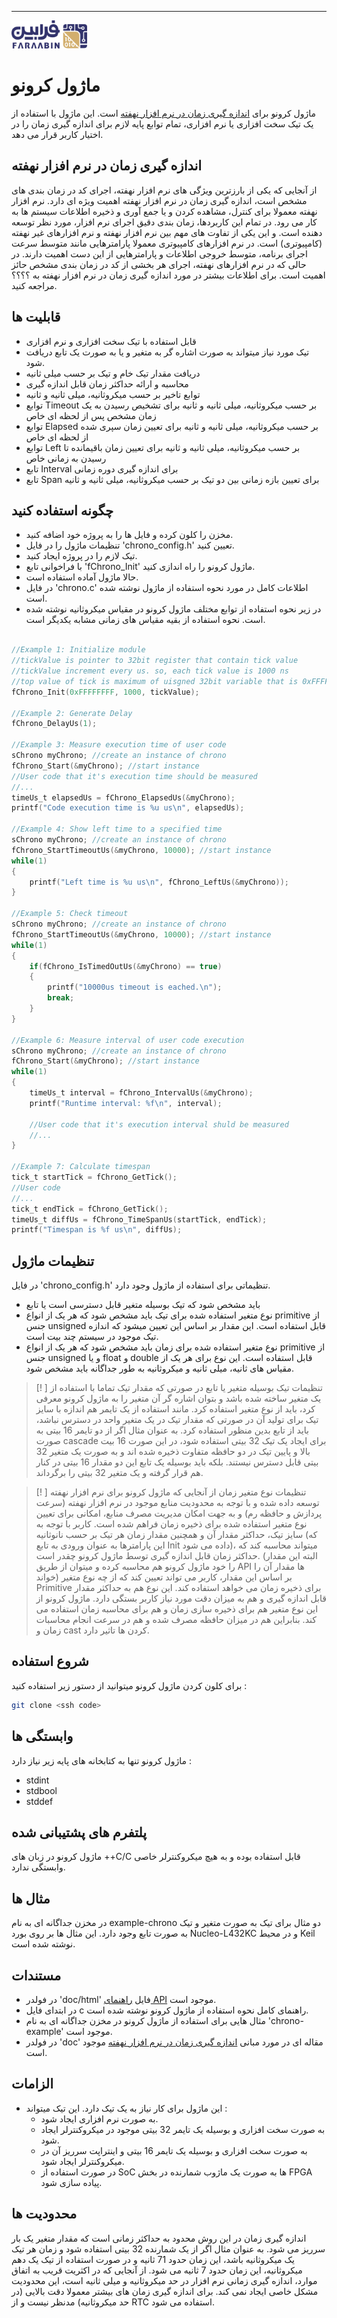 ---

![Logo](images/Logo.png)
# ماژول کرونو
ماژول کرونو برای [اندازه گیری زمان در نرم افزار نهفته](doc/%D8%A7%D9%86%D8%AF%D8%A7%D8%B2%D9%87%20%DA%AF%DB%8C%D8%B1%DB%8C%20%D8%B2%D9%85%D8%A7%D9%86%20%D8%AF%D8%B1%20%D9%86%D8%B1%D9%85%20%D8%A7%D9%81%D8%B2%D8%A7%D8%B1%20%D9%86%D9%87%D9%81%D8%AA%D9%87.md) است. این ماژول با استفاده از یک تیک سخت افزاری یا نرم افزاری، تمام توابع پایه لازم برای اندازه گیری زمان را در اختیار کاربر قرار می دهد.
## اندازه گیری زمان در نرم افزار نهفته
از آنجایی که یکی از بارزترین ویژگی های نرم افزار نهفته، اجرای کد در زمان بندی های مشخص است، اندازه گیری زمان در نرم افزار نهفته اهمیت ویژه ای دارد.
 نرم افزار نهفته معمولا برای کنترل، مشاهده کردن و یا جمع آوری و ذخیره اطلاعات سیستم ها به کار می رود. در تمام این کاربردها، زمان بندی دقیق اجرای نرم افزار، مورد نظر توسعه دهنده است. و این یکی از تفاوت های مهم بین نرم افزار نهفته و نرم افزارهای غیر نهفته (کامپیوتری) است. در نرم افزارهای کامپیوتری معمولا پارامترهایی مانند متوسط سرعت اجرای برنامه، متوسط خروجی اطلاعات و پارامترهایی از این دست اهمیت دارند. در حالی که در نرم افزارهای نهفته، اجرای هر بخشی از کد در زمان بندی مشخص حائز اهمیت است. 
 برای اطلاعات بیشتر در مورد اندازه گیری زمان در نرم افزار نهفته به ؟؟؟؟ مراجعه کنید.

## قابلیت ها
- قابل استفاده با تیک سخت افزاری و نرم افزاری
- تیک مورد نیاز میتواند به صورت اشاره گر به متغیر و یا به صورت یک تابع دریافت شود.
- دریافت مقدار تیک خام و تیک بر حسب میلی ثانیه
- محاسبه و ارائه حداکثر زمان قابل اندازه گیری
- توابع تاخیر بر حسب میکروثانیه، میلی ثانیه و ثانیه
- توابع Timeout بر حسب میکروثانیه، میلی ثانیه و ثانیه برای تشخیص رسیدن به یک زمان مشخص پس از لحظه ای خاص
- توابع Elapsed بر حسب میکروثانیه، میلی ثانیه و ثانیه برای تعیین زمان سپری شده از لحظه ای خاص
- توابع Left بر حسب میکروثانیه، میلی ثانیه و ثانیه برای تعیین زمان باقیمانده تا رسیدن به زمانی خاص
- تابع Interval برای اندازه گیری دوره زمانی 
- تابع Span برای تعیین بازه زمانی بین دو تیک بر حسب میکروثانیه، میلی ثانیه و ثانیه 

## چگونه استفاده کنید
- مخزن را کلون کرده و فایل ها را به پروژه خود اضافه کنید.
- تنظیمات ماژول را در فایل 'chrono_config.h' تعیین کنید.
- تیک لازم را در پروژه ایجاد کنید.
- با فراخوانی تابع 'fChrono_Init' ماژول کرونو را راه اندازی کنید.
- حالا ماژول آماده استفاده است.
- در فایل 'chrono.c' اطلاعات کامل در مورد نحوه استفاده از ماژول نوشته شده است.
- در زیر نحوه استفاده از توابع مختلف ماژول کرونو  در مقیاس میکروثانیه نوشته شده است. نحوه استفاده از بقیه مقیاس های زمانی مشابه یکدیگر است.
```c

//Example 1: Initialize module
//tickValue is pointer to 32bit register that contain tick value
//tickValue increment every us. so, each tick value is 1000 ns
//top value of tick is maximum of uisgned 32bit variable that is 0xFFFFFFFF
fChrono_Init(0xFFFFFFFF, 1000, tickValue);

//Example 2: Generate Delay
fChrono_DelayUs(1);

//Example 3: Measure execution time of user code
sChrono myChrono; //create an instance of chrono
fChrono_Start(&myChrono); //start instance
//User code that it's execution time should be measured
//...
timeUs_t elapsedUs = fChrono_ElapsedUs(&myChrono);
printf("Code execution time is %u us\n", elapsedUs);

//Example 4: Show left time to a specified time
sChrono myChrono; //create an instance of chrono
fChrono_StartTimeoutUs(&myChrono, 10000); //start instance
while(1)
{
	printf("Left time is %u us\n", fChrono_LeftUs(&myChrono));
}

//Example 5: Check timeout
sChrono myChrono; //create an instance of chrono
fChrono_StartTimeoutUs(&myChrono, 10000); //start instance
while(1)
{
	if(fChrono_IsTimedOutUs(&myChrono) == true)
	{
		printf("10000us timeout is eached.\n");
		break;
	}
}

//Example 6: Measure interval of user code execution
sChrono myChrono; //create an instance of chrono
fChrono_Start(&myChrono); //start instance
while(1)
{
	timeUs_t interval = fChrono_IntervalUs(&myChrono);
    printf("Runtime interval: %f\n", interval);

	//User code that it's execution interval shuld be measured
	//...
}

//Example 7: Calculate timespan
tick_t startTick = fChrono_GetTick();
//User code
//...
tick_t endTick = fChrono_GetTick();
timeUs_t diffUs = fChrono_TimeSpanUs(startTick, endTick);
printf("Timespan is %f us\n", diffUs);

```

## تنظیمات ماژول
در فایل 'chrono_config.h' تنظیماتی برای استفاده از ماژول وجود دارد.
- باید مشخص شود که تیک بوسیله متغیر قابل دسترسی است یا تابع
- نوع متغیر استفاده شده برای تیک باید مشخص شود که هر یک از انواع primitive از جنس unsigned قابل استفاده است. این مقدار بر اساس این تعیین میشود که اندازه تیک موجود در سیستم چند بیت است.
- نوع متغیر استفاده شده برای زمان باید مشخص شود که هر یک از انواع primitive از جنس unsigned و یا float و double قابل استفاده است. این نوع برای هر یک از مقیاس های ثانیه، میلی ثانیه و میکروثانیه به طور جداگانه باید مشخص شود.

 >[! ] تنظیمات تیک بوسیله متغیر یا تابع
 > در صورتی که مقدار تیک تماما با استفاده از یک متغیر ساخته شده باشد و بتوان اشاره گر آن متغیر را به ماژول کرونو معرفی کرد، باید از نوع متغیر استفاده کرد. مانند استفاده از یک تایمر هم اندازه با سایز تیک برای تولید آن
 > در صورتی که مقدار تیک در یک متغیر واحد در دسترس نباشد، باید از تابع بدین منظور استفاده کرد. به عنوان مثال اگر از دو تایمر 16 بیتی به صورت cascade برای ایجاد یک تیک 32 بیتی استفاده شود، در این صورت 16 بیت بالا و پایین تیک در دو حافظه متفاوت ذخیره شده اند و به صورت یک متغیر 32 بیتی قابل دسترس نیستند. بلکه باید بوسیله یک تابع این دو مقدار 16 بیتی در کنار هم قرار گرفته و یک متغیر 32 بیتی را برگرداند. 


 >[! ] تنظیمات نوع متغیر زمان
 > از آنجایی که ماژول کرونو برای نرم افزار نهفته توسعه داده شده و با توجه به محدودیت منابع موجود در نرم افزار نهفته (سرعت پردازش و حافظه رم) و به جهت امکان مدیریت مصرف منابع، امکانی برای تعیین نوع متغیر استفاده شده برای ذخیره زمان فراهم شده است.
 > کاربر با توجه به سایز تیک، حداکثر مقدار آن و همچنین مقدار زمان هر تیک بر حسب نانوثانیه (که این پارامترها به عنوان ورودی به تابع Init داده می شود)، میتواند محاسبه کند که حداکثر زمان قابل اندازه گیری توسط ماژول کرونو چقدر است. (البته این مقدار را خود ماژول کرونو هم محاسبه کرده و میتوان از طریق API ها مقدار آن را خواند) بر اساس این مقدار، کاربر می تواند تعیین کند که از چه نوع متغیر Primitive برای ذخیره زمان می خواهد استفاده کند. این نوع هم به حداکثر مقدار قابل اندازه گیری و هم به میزان دقت مورد نیاز کاربر بستگی دارد. ماژول کرونو از این نوع متغیر هم برای ذخیره سازی زمان و هم برای محاسبه زمان استفاده می کند. بنابراین هم در میزان حافظه مصرف شده و هم در سرعت انجام محاسبات زمان و cast کردن ها تاثیر دارد.
## شروع استفاده
برای کلون کردن ماژول کرونو میتوانید از دستور زیر استفاده کنید : 
```bash
git clone <ssh code>
```
## وابستگی ها
ماژول کرونو تنها به کتابخانه های پایه زیر نیاز دارد : 
- stdint
- stdbool
- stddef
## پلتفرم های پشتیبانی شده
ماژول کرونو در زبان های ++C/C قابل استفاده بوده و به هیچ میکروکنترلر خاصی وابستگی ندارد.
## مثال ها
در مخزن جداگانه ای به نام example-chrono دو مثال برای تیک به صورت متغیر و تیک به صورت تابع وجود دارد. این مثال ها بر روی بورد Nucleo-L432KC و در محیط Keil نوشته شده است.
## مستندات
- در فولدر 'doc/html' فایل [راهنمای API](https://htmlpreview.github.io/?https://github.com/faraabin/chrono/blob/main/doc/html/index.html) موجود است.
- در ابتدای فایل c راهنمای کامل نحوه استفاده از ماژول کرونو نوشته شده است.
- مثال هایی برای استفاده از ماژول کرونو در مخزن جداگانه ای به نام 'chrono-example' موجود است.
- در فولدر 'doc' مقاله ای در مورد مبانی [اندازه گیری زمان در نرم افزار نهفته](doc/%D8%A7%D9%86%D8%AF%D8%A7%D8%B2%D9%87%20%DA%AF%DB%8C%D8%B1%DB%8C%20%D8%B2%D9%85%D8%A7%D9%86%20%D8%AF%D8%B1%20%D9%86%D8%B1%D9%85%20%D8%A7%D9%81%D8%B2%D8%A7%D8%B1%20%D9%86%D9%87%D9%81%D8%AA%D9%87.md) موجود است. 
## الزامات
- این ماژول برای کار نیاز به یک تیک دارد. این تیک میتواند : 
	- به صورت نرم افزاری ایجاد شود.
	- به صورت سخت افزاری و بوسیله یک تایمر 32 بیتی موجود در میکروکنترلر ایجاد شود.
	- به صورت سخت افزاری و بوسیله یک تایمر 16 بیتی و اینتراپت سرریز آن در میکروکنترلر ایجاد شود.
	- در صورت استفاده از SoC ها به صورت یک ماژوب شمارنده در بخش FPGA پیاده سازی شود.
## محدودیت ها
اندازه گیری زمان در این روش محدود به حداکثر زمانی است که مقدار متغیر یک بار سرریز می شود. به عنوان مثال اگر از یک شمارنده 32 بیتی استفاده شود و زمان هر تیک یک میکروثانیه باشد، این زمان حدود 71 ثانیه و در صورت استفاده از تیک  یک دهم میکروثانیه، این زمان حدود 7 ثانیه می شود. از آنجایی که در اکثریت قریب به اتفاق موارد، اندازه گیری زمانی نرم افزار در حد 
میکروثانیه و میلی ثانیه است، این محدودیت مشکل خاصی ایجاد نمی کند. برای اندازه گیری زمان های بیشتر معمولا دقت بالایی (در حد میکروثانیه) مدنظر نیست و از RTC استفاده می شود.



